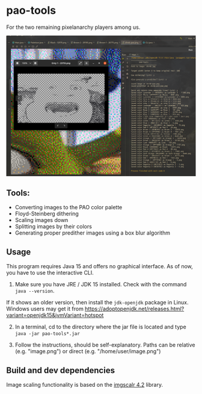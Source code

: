 # pao-tools

For the two remaining pixelanarchy players among us.

![Preview](preview.png)

## Tools:

- Converting images to the PAO color palette
- Floyd-Steinberg dithering
- Scaling images down
- Splitting images by their colors
- Generating proper predither images using a box blur algorithm

## Usage

This program requires Java 15 and offers no graphical interface. As of now, you have to use the interactive CLI.

1. Make sure you have JRE / JDK 15 installed. Check with the command ```java --version```.

If it shows an older version, then install the ```jdk-openjdk``` package in Linux. Windows users may get it from https://adoptopenjdk.net/releases.html?variant=openjdk15&jvmVariant=hotspot

2. In a terminal, cd to the directory where the jar file is located and type ```java -jar pao-tools*.jar```

3. Follow the instructions, should be self-explanatory. Paths can be relative (e.g. "image.png") or direct (e.g. "/home/user/image.png")

## Build and dev dependencies

Image scaling functionality is based on the [imgscalr 4.2](https://github.com/rkalla/imgscalr) library.